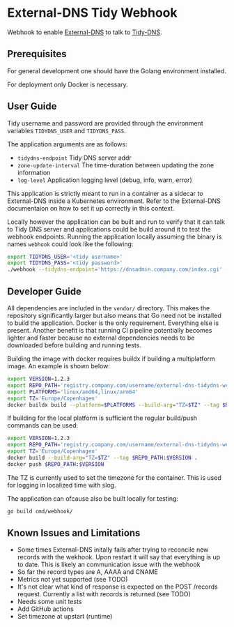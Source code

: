 # External-DNS Tidy Webhook

Webhook to enable
[External-DNS](https://github.com/kubernetes-sigs/external-dns) to talk to
[Tidy-DNS](https://www.netic.dk/).

## Prerequisites

For general development one should have the Golang environment installed.

For deployment only Docker is necessary.

## User Guide

Tidy username and password are provided through the environment variables
`TIDYDNS_USER` and `TIDYDNS_PASS`.

The application arguments are as follows:

- `tidydns-endpoint` Tidy DNS server addr
- `zone-update-interval` The time-duration between updating the zone information
- `log-level` Application logging level (debug, info, warn, error)

This application is strictly meant to run in a container as a sidecar to
External-DNS inside a Kubernetes environment. Refer to the External-DNS
documentaion on how to set it up correctly in this context.

Locally however the application can be built and run to verify that it can talk
to Tidy DNS server and applications could be build around it to test the webhook
endpoints. Running the application locally assuming the binary is names
`webhook` could look like the following:

```sh
export TIDYDNS_USER='<tidy username>'
export TIDYDNS_PASS='<tidy password>'
./webhook --tidydns-endpoint='https://dnsadmin.company.com/index.cgi' --zone-update-interval='10m' --log-level='info'
```

## Developer Guide

All dependencies are included in the `vendor/` directory. This makes the
repository significantly larger but also means that Go need not be installed to
build the application. Docker is the only requirement. Everything else is
present. Another benefit is that running CI pipeline potentially becomes lighter
and faster because no external dependencies needs to be downloaded before
building and running tests.

Building the image with docker requires buildx if building a multiplatform
image. An example is shown below:

```sh
export VERSION=1.2.3
export REPO_PATH='registry.company.com/username/external-dns-tidydns-webhook'
export PLATFORMS='linux/amd64,linux/arm64'
export TZ='Europe/Copenhagen'
docker buildx build --platform=$PLATFORMS --build-arg="TZ=$TZ" --tag $REPO_PATH:$VERSION --push .
```

If building for the local platform is sufficient the regular build/push commands
can be used:

```sh
export VERSION=1.2.3
export REPO_PATH='registry.company.com/username/external-dns-tidydns-webhook'
export TZ='Europe/Copenhagen'
docker build --build-arg="TZ=$TZ" --tag $REPO_PATH:$VERSION .
docker push $REPO_PATH:$VERSION
```

The TZ is currently used to set the timezone for the container. This is used for
logging in localized time with slog.

The application can ofcause also be built locally for testing:

```sh
go build cmd/webhook/
```

## Known Issues and Limitations

- Some times External-DNS initally fails after trying to reconcile new records
  with the wekhook. Upon restart it will say that everything is up to date. This
  is likely an communication issue with the webhook
- So far the record types are A, AAAA and CNAME
- Metrics not yet supported (see TODO)
- It's not clear what kind of response is expected on the  POST /records
  request. Currently a list with records is returned (see TODO)
- Needs some unit tests
- Add GitHub actions
- Set timezone at upstart (runtime)
